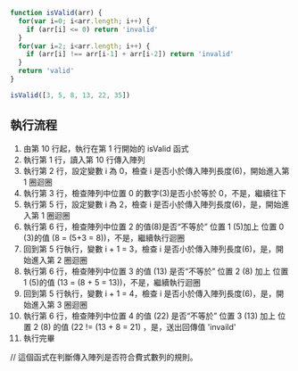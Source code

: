 ``` js
function isValid(arr) {
  for(var i=0; i<arr.length; i++) {
    if (arr[i] <= 0) return 'invalid'
  }
  for(var i=2; i<arr.length; i++) {
    if (arr[i] !== arr[i-1] + arr[i-2]) return 'invalid'
  }
  return 'valid'
}

isValid([3, 5, 8, 13, 22, 35])
```

## 執行流程
1. 由第 10 行起，執行在第 1 行開始的 isValid 函式
2. 執行第 1 行，讀入第 10 行傳入陣列
3. 執行第 2 行，設定變數 i 為 0，檢查 i 是否小於傳入陣列長度(6)，開始進入第 1 圈迴圈
4. 執行第 3 行，檢查陣列中位置 0 的數字(3)是否小於等於 0，不是，繼續往下
5. 執行第 5 行，設定變數 i 為 2，檢查 i 是否小於傳入陣列長度(6)，是，開始進入第 1 圈迴圈
6. 執行第 6 行，檢查陣列中位置 2 的值(8)是否“不等於” 位置 1 (5)加上 位置 0 (3)的值 (8 = (5+3 = 8))，不是，繼續執行迴圈
7. 回到第 5 行執行，變數 i + 1 = 3，檢查 i 是否小於傳入陣列長度(6)，是，開始進入第 2 圈迴圈
8. 執行第 6 行，檢查陣列中位置 3 的值 (13) 是否“不等於” 位置 2 (8) 加上 位置 1 (5)的值 (13 = (8 + 5 = 13))，不是，繼續執行迴圈
9. 回到第 5 行執行，變數 i + 1 = 4，檢查 i 是否小於傳入陣列長度(6)，是，開始進入第 3 圈迴圈
10. 執行第 6 行，檢查陣列中位置 4 的值 (22) 是否“不等於” 位置 3 (13) 加上 位置 2 (8) 的值 (22 != (13 + 8 = 21) ，是，送出回傳值 'invaild'
11. 執行完畢

// 這個函式在判斷傳入陣列是否符合費式數列的規則。

